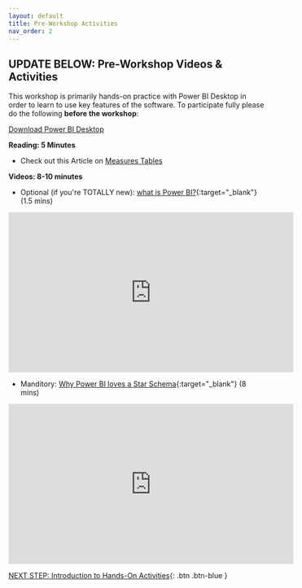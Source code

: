 ```yaml
---
layout: default
title: Pre-Workshop Activities
nav_order: 2
---
```

## UPDATE BELOW: Pre-Workshop Videos & Activities
This workshop is primarily hands-on practice with Power BI Desktop in order to learn to use key features of the software. To participate fully please do the following **before the workshop**:

[Download Power BI Desktop](https://www.microsoft.com/en-us/power-platform/products/power-bi/downloads)

**Reading: 5 Minutes**

- Check out this Article on [Measures Tables](https://exceleratorbi.com.au/measure-tables-in-power-bi/)

**Videos: 8-10 minutes**<br>
- Optional (if you're TOTALLY new): [what is Power BI?](https://youtu.be/yKTSLffVGbk?si=JKdIaoszKNbtGtQV){:target="_blank"} (1.5 mins)<br>
<iframe width="560" height="315" src="https://www.youtube.com/embed/yKTSLffVGbk?si=oUGQeG5sxlrbvh_c" title="YouTube video player" frameborder="0" allow="accelerometer; autoplay; clipboard-write; encrypted-media; gyroscope; picture-in-picture; web-share" referrerpolicy="strict-origin-when-cross-origin" allowfullscreen></iframe>

- Manditory: [Why Power BI loves a Star Schema](https://youtu.be/vZndrBBPiQc?si=M7xOf0pfZNNk8gN2){:target="_blank"} (8 mins)

<iframe width="560" height="315" src="https://www.youtube.com/embed/vZndrBBPiQc?si=PJsYiNkGSjKuL2Xi" title="YouTube video player" frameborder="0" allow="accelerometer; autoplay; clipboard-write; encrypted-media; gyroscope; picture-in-picture; web-share" referrerpolicy="strict-origin-when-cross-origin" allowfullscreen></iframe>

[NEXT STEP: Introduction to Hands-On Activities](activities-intro.html){: .btn .btn-blue }
